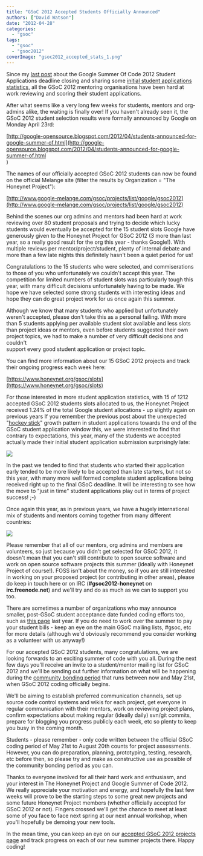 ```yaml
---
title: "GSoC 2012 Accepted Students Officially Announced"
authors: ["David Watson"]
date: "2012-04-28"
categories: 
  - "gsoc"
tags: 
  - "gsoc"
  - "gsoc2012"
coverImage: "gsoc2012_accepted_stats_1.png"
---
```


Since my [last post](https://www.honeynet.org/node/840) about the Google Summer Of Code 2012 Student Applications deadline closing and sharing some [initial student applications statistics](https://www.honeynet.org/node/840), all the GSoC 2012 mentoring organisations have been hard at work reviewing and scoring their student applications.  
  
After what seems like a very long few weeks for students, mentors and org-admins alike, the waiting is finally over! If you haven't already seen it, the GSoC 2012 student selection results were formally announced by Google on Monday April 23rd:  
  
[http://google-opensource.blogspot.com/2012/04/students-announced-for-google-summer-of.html](http://google-opensource.blogspot.com/2012/04/students-announced-for-google-summer-of.html<br>)  
  
The names of our officially accepted GSoC 2012 students can now be found on the official Melange site (filter the results by Organization = "The Honeynet Project"):  
  
[http://www.google-melange.com/gsoc/projects/list/google/gsoc2012](http://www.google-melange.com/gsoc/projects/list/google/gsoc2012)  
  
Behind the scenes our org admins and mentors had been hard at work reviewing over 80 student proposals and trying to decide which lucky students would eventually be accepted for the 15 student slots Google have generously given to the Honeynet Project for GSoC 2012 (3 more than last year, so a really good result for the org this year - thanks Google!). With multiple reviews per mentor/project/student, plenty of internal debate and more than a few late nights this definitely hasn't been a quiet period for us!  
  
Congratulations to the 15 students who were selected, and commiserations to those of you who unfortunately we couldn't accept this year. The competition for limited numbers of student slots was particularly tough this year, with many difficult decisions unfortunately having to be made. We hope we have selected some strong students with interesting ideas and hope they can do great project work for us once again this summer.  
  
Although we know that many students who applied but unfortunately weren't accepted, please don't take this as a personal failing. With more than 5 students applying per available student slot available and less slots than project ideas or mentors, even before students suggested their own project topics, we had to make a number of very difficult decisions and couldn't  
support every good student application or project topic.  
  
You can find more information about our 15 GSoC 2012 projects and track their ongoing progress each week here:  
  
[https://www.honeynet.org/gsoc/slots](https://www.honeynet.org/gsoc/slots)  
  
For those interested in more student application statistics, with 15 of 1212 accepted GSoC 2012 students slots allocated to us, the Honeynet Project received 1.24% of the total Google student allocations - up slightly again on previous years If you remember the previous post about the unexpected "[hockey stick](https://www.honeynet.org/node/840)" growth pattern in student applications towards the end of the GSoC student application window this, we were interested to find that contrary to expectations, this year, many of the students we accepted actually made their initial student application submission surprisingly late:  
  
![](images/gsoc2012_accepted_stats_1.png)  
  
In the past we tended to find that students who started their application early tended to be more likely to be accepted than late starters, but not so this year, with many more well formed complete student applications being received right up to the final GSoC deadline. It will be interesting to see how the move to "just in time" student applications play out in terms of project success! ;-)  
  
Once again this year, as in previous years, we have a hugely international mix of students and mentors coming together from many different countries:  
  
![](images/gsoc2012_accepted_stats_2.png)  
  
Please remember that all of our mentors, org admins and members are volunteers, so just because you didn't get selected for GSoC 2012, it doesn't mean that you can't still contribute to open source software and work on open source software projects this summer (ideally with Honeynet Project of course!). FOSS isn't about the money, so if you are still interested in working on your proposed project (or contributing in other areas), please do keep in touch here or on IRC (**#gsoc2012-honeynet** on **irc.freenode.net**) and we'll try and do as much as we can to support you too.  
  
There are sometimes a number of organizations who may announce smaller, post-GSoC student acceptance date funded coding efforts too, such as [this page](http://blog.lydiapintscher.de/2011/04/25/not-accepted-into-gsoc-heres-what-to-do/) last year. If you do need to work over the summer to pay your student bills - keep an eye on the main GSoC mailing lists, #gsoc, etc for more details (although we'd obviously recommend you consider working as a volunteer with us anyway!)  
  
For our accepted GSoC 2012 students, many congratulations, we are looking forwards to an exciting summer of code with you all. During the next few days you'll receive an invite to a student/mentor mailing list for GSoC 2012 and we'll be sending out further information on what will be happening during the [community bonding period](https://www.google-melange.com/gsoc/events/google/gsoc2012) that runs between now and May 21st, when GSoC 2012 coding officially begins.  
  
We'll be aiming to establish preferred communication channels, set up source code control systems and wikis for each project, get everyone in regular communication with their mentors, work on reviewing project plans, confirm expectations about making regular (ideally daily) svn/git commits, prepare for blogging you progress publicly each week, etc so plenty to keep you busy in the coming month.  
  
Students - please remember - only code written between the official GSoC coding period of May 21st to August 20th counts for project assessments. However, you can do preparation, planning, prototyping, testing, research, etc before then, so please try and make as constructive use as possible of the community bonding period as you can.  
  
Thanks to everyone involved for all their hard work and enthusiasm, and your interest in The Honeynet Project and Google Summer of Code 2012. We really appreciate your motivation and energy, and hopefully the last few weeks will prove to be the starting steps to some great new projects and some future Honeynet Project members (whether officially accepted for GSoC 2012 or not). Fingers crossed we'll get the chance to meet at least some of you face to face next spring at our next annual workshop, when you'll hopefully be demoing your new tools.  
  
In the mean time, you can keep an eye on our [accepted GSoC 2012 projects page](https://www.honeynet.org/gsoc/slots) and track progress on each of our new summer projects there. Happy coding!
